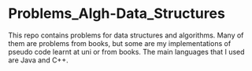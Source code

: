 # Problems_Algh-Data_Structures
This repo contains problems for data structures and algorithms. Many of them are problems from books, but some are my implementations of pseudo code learnt at uni or from books.
The main languages that I used are Java and C++.
